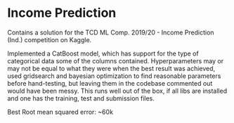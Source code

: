 # Income Prediction 

Contains a solution for the TCD ML Comp. 2019/20 - Income Prediction (Ind.) competition on Kaggle.

Implemented a CatBoost model, which has support for the type of categorical data some of the columns contained. Hyperparameters may or may not be equal to what they were when the best result was achieved, used gridsearch and bayesian optimization to find reasonable parameters before hand-testing, but leaving them in the codebase commented out would have been messy. This runs well out of the box, if all libs are installed and one has the training, test and submission files.           

Best Root mean squared error: ~60k

